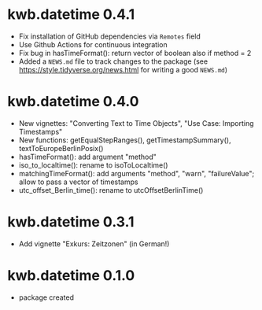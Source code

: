 # kwb.datetime 0.4.1

* Fix installation of GitHub dependencies via `Remotes` field 
* Use Github Actions for continuous integration
* Fix bug in hasTimeFormat(): return vector of boolean also if method = 2
* Added a `NEWS.md` file to track changes to the package (see 
https://style.tidyverse.org/news.html for writing a good `NEWS.md`)

# kwb.datetime 0.4.0

* New vignettes: "Converting Text to Time Objects", 
  "Use Case: Importing Timestamps"
* New functions: getEqualStepRanges(), getTimestampSummary(), 
  textToEuropeBerlinPosix()
* hasTimeFormat(): add argument "method"
* iso_to_localtime(): rename to isoToLocaltime()
* matchingTimeFormat(): add arguments "method", "warn", "failureValue"; 
  allow to pass a vector of timestamps
* utc_offset_Berlin_time(): rename to utcOffsetBerlinTime()

# kwb.datetime 0.3.1

* Add vignette "Exkurs: Zeitzonen" (in German!)

# kwb.datetime 0.1.0

* package created